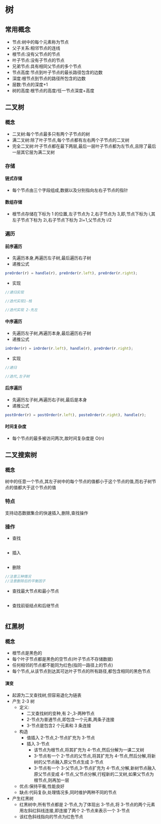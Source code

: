 # 树

## 常用概念

-   节点:树中的每个元素称为节点
-   父子关系:相邻节点的连线
-   根节点:没有父节点的节点
-   叶子节点:没有子节点的节点
-   兄弟节点:具有相同父节点的多个节点
-   节点高度:节点到叶子节点的最长路径包含的边数
-   深度:根节点到节点的路径所包含的边数
-   层数:节点的深度+1
-   树的高度:根节点的高度/任一节点深度+高度

## 二叉树

### 概念

-   二叉树:每个节点最多只有两个子节点的树
-   满二叉树:除了叶子节点,每个节点都有左右两个子节点的二叉树
-   完全二叉树:叶子节点都在最下两层,最后一层叶子节点都为左节点,且除了最后一层其它层为满二叉树

### 存储

#### 链式存储

-   每个节点由三个字段组成,数据以及分别指向左右子节点的指针

#### 数组存储

-   根节点存储在下标为 1 的位置,左子节点为 2,右子节点为 3,即,节点下标为 i,其左子节点下标为 2i,右子节点下标为 2i+1,父节点为 i/2

### 遍历

#### 前序遍历

-   先遍历本身,再遍历左子树,最后遍历右子树
-   递推公式

```js
preOrder(r) = handle(r), preOrder(r.left), preOrder(r.right);
```

- 实现
```js
//递归实现

//迭代实现1-栈

//迭代实现 2-先左
```
#### 中序遍历

-   先遍历左子树,再遍历本身,最后遍历右子树
-   递推公式

```js
inOrder(r) = inOrder(r.left), handle(r), preOrder(r.right);
```
- 实现
```js
//递归

//迭代,左子树
```
#### 后序遍历

-   先遍历左子树,再遍历右子树,最后是本身
-   递推公式

```js
postOrder(r) = postOrder(r.left), posteOrder(r.right), handle(r);
```

#### 时间复杂度

-   每个节点的最多被访问两次,故时间复杂度是 O(n)


## 二叉搜索树

### 概念
树中的任意一个节点,其左子树中的每个节点的值都小于这个节点的值,而右子树节点的值都大于这个节点的值
### 特点
支持动态数据集合的快速插入,删除,查找操作
### 操作

- 查找
```js


```
- 插入
```js


```
- 删除
```js
//注意三种情况
//注意删除后的平衡因子

```
- 查找最大节点和最小节点
```js


```

- 查找前驱结点和后继节点
```js


```
## 红黑树
### 概念
- 根节点是黑色的
- 每个叶子节点都是黑色的空节点(叶子节点不存储数据)
- 任何相邻的节点都不能同为红色(指同一路径上的节点)
- 每个节点,从该节点到达其可达叶子节点的所有路径,都包含相同的黑色节点

#### 演变
- 起源为二叉查找树,但容易退化为链表
- 产生 2-3 树
    - 定义:
        - 二叉查找树的变种,有 2-,3-两种节点
        - 2-节点为普通节点,即包含一个元素,两条子连接
        - 3-节点是包含2 个元素和 3 条连接
    - 构造
        - 值插入 2-节点,2-节点扩充为 3-节点
        - 插入 3-节点
            - 该节点为根节点,将其扩充为 4-节点,然后分解为一课二叉树
            - 3-节点有一个 2-节点的父节点,将其扩充为 4-节点,然后分解,将新树的父节点融入原父节点生成 3-节点
            - 3-节点有一个 3-父节点,3-节点扩充为 4-节点,分解,新树节点融入原父节点变成 4-节点,父节点分解,行程新的二叉树,如果父节点为根节点,则再加一层
    - 优点:保持平衡,性能良好
    - 缺点:代码复杂,处理情况多,同时维护两种不同的节点
- 产生红黑树
    - 红黑树中,所有节点都是 2-节点,为了体现出 3-节点,将 3-节点的两个元素用左斜红斜线连接,即连接了两个 2-节点来表示一个 3-节点
    - 该红色斜线指向的节点为红色节点